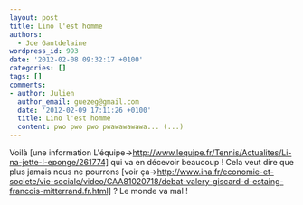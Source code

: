 ```yaml
---
layout: post
title: Lino l'est homme
authors:
  - Joe Gantdelaine
wordpress_id: 993
date: '2012-02-08 09:32:17 +0100'
categories: []
tags: []
comments:
- author: Julien
  author_email: guezeg@gmail.com
  date: '2012-02-09 17:11:26 +0100'
  title: Lino l'est homme
  content: pwo pwo pwo pwawawawawa... (...)
---
```

Voilà [une information L'équipe->http://www.lequipe.fr/Tennis/Actualites/Li-na-jette-l-eponge/261774] qui va en décevoir beaucoup ! Cela veut dire que plus jamais nous ne pourrons [voir ça->http://www.ina.fr/economie-et-societe/vie-sociale/video/CAA81020718/debat-valery-giscard-d-estaing-francois-mitterrand.fr.html] ? Le monde va mal !

